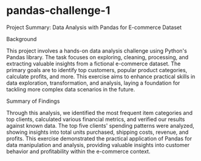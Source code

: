 # pandas-challenge-1
Project Summary: Data Analysis with Pandas for E-commerce Dataset

Background

This project involves a hands-on data analysis challenge using Python's Pandas library. The task focuses on exploring, cleaning, processing, and extracting valuable insights from a fictional e-commerce dataset. The primary goals are to identify top customers, popular product categories, calculate profits, and more. This exercise aims to enhance practical skills in data exploration, transformation, and analysis, laying a foundation for tackling more complex data scenarios in the future.

Summary of Findings

Through this analysis, we identified the most frequent item categories and top clients, calculated various financial metrics, and verified our results against known data. The top five clients' spending patterns were analyzed, showing insights into total units purchased, shipping costs, revenue, and profits. This exercise demonstrated the practical application of Pandas for data manipulation and analysis, providing valuable insights into customer behavior and profitability within the e-commerce context.